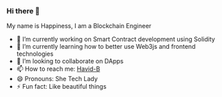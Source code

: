 ### Hi there 👋

My name is Happiness, I am a Blockchain Engineer 

- 🔭 I’m currently working on Smart Contract development using Solidity
- 🌱 I’m currently learning how to better use Web3js and frontend technologies
- 👯 I’m looking to collaborate on DApps
- 📫 How to reach me: [Havid-B](https://twitter.com/meet_havidb)
- 😄 Pronouns: She Tech Lady
- ⚡ Fun fact: Like beautiful things
